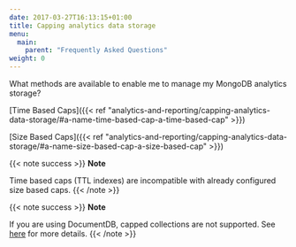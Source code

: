 ```yaml
---
date: 2017-03-27T16:13:15+01:00
title: Capping analytics data storage
menu:
  main:
    parent: "Frequently Asked Questions"
weight: 0 
---
```




What methods are available to enable me to manage my MongoDB analytics storage?

[Time Based Caps]({{< ref "analytics-and-reporting/capping-analytics-data-storage/#a-name-time-based-cap-a-time-based-cap" >}})

[Size Based Caps]({{< ref "analytics-and-reporting/capping-analytics-data-storage/#a-name-size-based-cap-a-size-based-cap" >}})

{{< note success >}}
**Note**  

Time based caps (TTL indexes) are incompatible with already configured size based caps.
{{< /note >}}

{{< note success >}}
**Note**  

If you are using DocumentDB, capped collections are not supported. See [here](https://docs.aws.amazon.com/documentdb/latest/developerguide/mongo-apis.html) for more details.
{{< /note >}}
